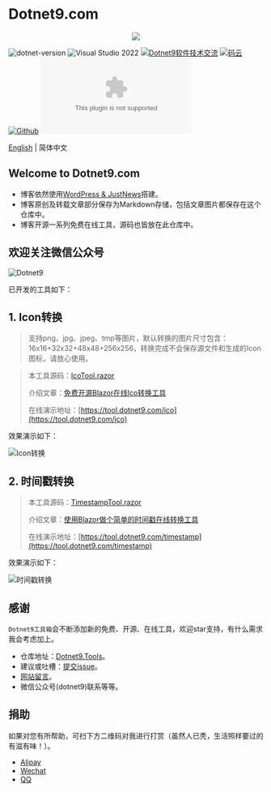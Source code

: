 # Dotnet9.com

<div align="center"><img src="https://gitee.com/dotnet9/dotnet9.com/raw/main/src/Dotnet9.Tools.Web/wwwroot/logo.png"/></div>

 ![dotnet-version](https://img.shields.io/badge/.NET%207.0-blue)  ![Visual Studio 2022](https://img.shields.io/badge/Visual%20Studio%20-2022-blueviolet)  <a target="_blank" href="https://qm.qq.com/cgi-bin/qm/qr?k=iL6egdGSGCMPezcUyzMPEcs9qsllgwr-&jump_from=webapi"><img border="0" src="//pub.idqqimg.com/wpa/images/group.png" alt="Dotnet9软件技术交流" title="Dotnet9软件技术交流"></a> [![码云](https://img.shields.io/badge/Gitee-%E7%A0%81%E4%BA%91-orange)](https://gitee.com/dotnet9/dotnet9.com.git)   [![Github](https://img.shields.io/badge/%20-github-%2324292e)](https://github.com/dotnet9/dotnet9.com) [![Github stars](https://img.shields.io/github/stars/dotnet9/dotnet9.com)](https://github.com/dotnet9/dotnet9.com)

[English](./README.md) | 简体中文

## Welcome to Dotnet9.com

- 博客依然使用[WordPress & JustNews](https://www.wpcom.cn/?ref=4807)搭建。
- 博客原创及转载文章部分保存为Markdown存储，包括文章图片都保存在这个仓库中。
- 博客开源一系列免费在线工具，源码也皆放在此仓库中。

## 欢迎关注微信公众号

![Dotnet9](https://gitee.com/dotnet9/dotnet9.com/raw/main/src/Dotnet9.Tools.Web/wwwroot/doc/blog_contents/wechatpublic.jpg)

已开发的工具如下：

## 1. Icon转换

>支持png、jpg、jpeg、tmp等图片，默认转换的图片尺寸包含：16x16+32x32+48x48+256x256，转换完成不会保存源文件和生成的Icon图标，请放心使用。

>本工具源码：[IcoTool.razor](https://gitee.com/dotnet9/dotnet9.com/blob/develop/src/Dotnet9.Tools.Web/Pages/Public/ImageTools/IcoTool.razor)
>
>介绍文章：[免费开源Blazor在线Ico转换工具](https://dotnet9.com/1715)
>
>在线演示地址：[https://tool.dotnet9.com/ico](https://tool.dotnet9.com/ico)

效果演示如下：

![Icon转换](https://gitee.com/dotnet9/dotnet9.com/raw/main/src/Dotnet9.Tools.Web/wwwroot/doc/blog_contents/uploads/2022/02/1301.gif)

## 2. 时间戳转换

>本工具源码：[TimestampTool.razor](https://gitee.com/dotnet9/dotnet9.com/blob/develop/src/Dotnet9.Tools.Web/Pages/Public/TimeTools/TimestampTool.razor)
>
>介绍文章：[使用Blazor做个简单的时间戳在线转换工具](https://dotnet9.com/1801)
>
>在线演示地址：[https://tool.dotnet9.com/timestamp](https://tool.dotnet9.com/timestamp)

效果演示如下：

![时间戳转换](https://gitee.com/dotnet9/dotnet9.com/raw/main/src/Dotnet9.Tools.Web/wwwroot/doc/blog_contents/uploads/2022/02/1701.jpg)

## 感谢

`Dotnet9工具箱`会不断添加新的免费、开源、在线工具，欢迎star支持，有什么需求我会考虑加上。

- 仓库地址：[Dotnet9.Tools](https://github.com/dotnet9/dotnet9.com)。
- 建议或吐槽：[提交issue](https://github.com/dotnet9/dotnet9.com/issues/new)。
- [网站留言](https://dotnet9.com)。
- 微信公众号(dotnet9)联系等等。

## 捐助

如果对您有所帮助，可扫下方二维码对我进行打赏（虽然人已秃，生活照样要过的有滋有味！）。

- [Alipay](https://gitee.com/dotnet9/dotnet9.com/raw/main/src/Dotnet9.Tools.Web/wwwroot/doc/blog_contents/AliPay.jpg)
- [Wechat](https://gitee.com/dotnet9/dotnet9.com/raw/main/src/Dotnet9.Tools.Web/wwwroot/doc/blog_contents/WeChatPay.jpg)
- [QQ](https://gitee.com/dotnet9/dotnet9.com/raw/main/src/Dotnet9.Tools.Web/wwwroot/doc/blog_contents/QQPay.jpg)